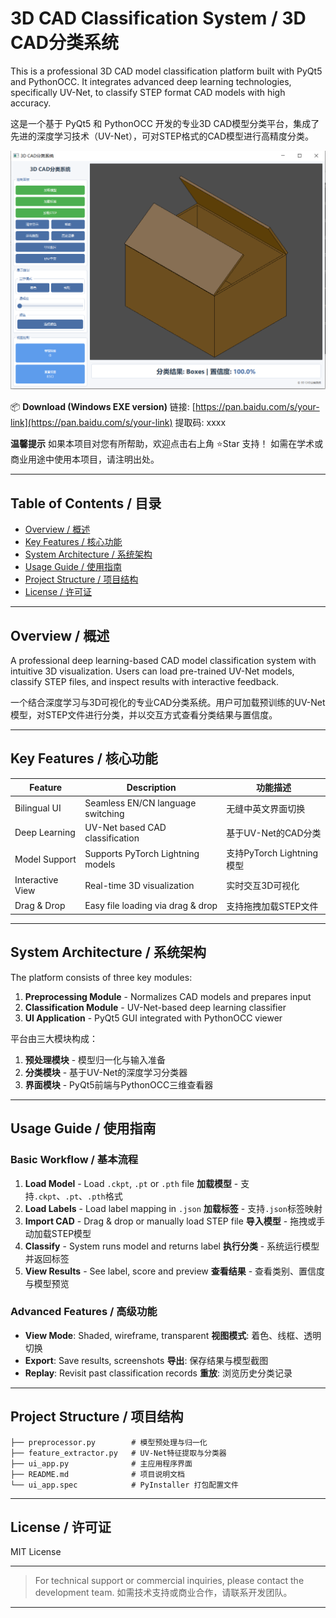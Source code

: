 
# 3D CAD Classification System / 3D CAD分类系统

This is a professional 3D CAD model classification platform built with PyQt5 and PythonOCC. It integrates advanced deep learning technologies, specifically UV-Net, to classify STEP format CAD models with high accuracy.

这是一个基于 PyQt5 和 PythonOCC 开发的专业3D CAD模型分类平台，集成了先进的深度学习技术（UV-Net），可对STEP格式的CAD模型进行高精度分类。

![System Screenshot](https://github.com/BrepMaster/CAD-Model-Classification-System/raw/main/1.png)

📦 **Download (Windows EXE version)**
链接: [https://pan.baidu.com/s/your-link](https://pan.baidu.com/s/your-link)
提取码: xxxx

**温馨提示**
如果本项目对您有所帮助，欢迎点击右上角 ⭐Star 支持！
如需在学术或商业用途中使用本项目，请注明出处。

---

## Table of Contents / 目录

* [Overview / 概述](#overview--概述)
* [Key Features / 核心功能](#key-features--核心功能)
* [System Architecture / 系统架构](#system-architecture--系统架构)
* [Usage Guide / 使用指南](#usage-guide--使用指南)
* [Project Structure / 项目结构](#project-structure--项目结构)
* [License / 许可证](#license--许可证)

---

## Overview / 概述

A professional deep learning-based CAD model classification system with intuitive 3D visualization. Users can load pre-trained UV-Net models, classify STEP files, and inspect results with interactive feedback.

一个结合深度学习与3D可视化的专业CAD分类系统。用户可加载预训练的UV-Net模型，对STEP文件进行分类，并以交互方式查看分类结果与置信度。

---

## Key Features / 核心功能

| Feature          | Description                       | 功能描述                  |
| ---------------- | --------------------------------- | --------------------- |
| Bilingual UI     | Seamless EN/CN language switching | 无缝中英文界面切换             |
| Deep Learning    | UV-Net based CAD classification   | 基于UV-Net的CAD分类        |
| Model Support    | Supports PyTorch Lightning models | 支持PyTorch Lightning模型 |
| Interactive View | Real-time 3D visualization        | 实时交互3D可视化             |
| Drag & Drop      | Easy file loading via drag & drop | 支持拖拽加载STEP文件          |


---

## System Architecture / 系统架构

The platform consists of three key modules:

1. **Preprocessing Module** - Normalizes CAD models and prepares input
2. **Classification Module** - UV-Net-based deep learning classifier
3. **UI Application** - PyQt5 GUI integrated with PythonOCC viewer

平台由三大模块构成：

1. **预处理模块** - 模型归一化与输入准备
2. **分类模块** - 基于UV-Net的深度学习分类器
3. **界面模块** - PyQt5前端与PythonOCC三维查看器

---

## Usage Guide / 使用指南

### Basic Workflow / 基本流程

1. **Load Model** - Load `.ckpt`, `.pt` or `.pth` file
   **加载模型** - 支持`.ckpt`、`.pt`、`.pth`格式
2. **Load Labels** - Load label mapping in `.json`
   **加载标签** - 支持`.json`标签映射
3. **Import CAD** - Drag & drop or manually load STEP file
   **导入模型** - 拖拽或手动加载STEP模型
4. **Classify** - System runs model and returns label
   **执行分类** - 系统运行模型并返回标签
5. **View Results** - See label, score and preview
   **查看结果** - 查看类别、置信度与模型预览

### Advanced Features / 高级功能

* **View Mode**: Shaded, wireframe, transparent
  **视图模式**: 着色、线框、透明切换
* **Export**: Save results, screenshots
  **导出**: 保存结果与模型截图
* **Replay**: Revisit past classification records
  **重放**: 浏览历史分类记录

---

## Project Structure / 项目结构

```
├── preprocessor.py        # 模型预处理与归一化
├── feature_extractor.py   # UV-Net特征提取与分类器
├── ui_app.py              # 主应用程序界面
├── README.md              # 项目说明文档
└── ui_app.spec            # PyInstaller 打包配置文件
```

---

## License / 许可证

MIT License

---

> For technical support or commercial inquiries, please contact the development team.
> 如需技术支持或商业合作，请联系开发团队。

---


